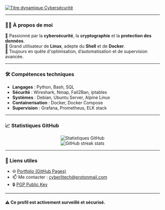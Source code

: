 <!-- Titre animé avec couleur neutre -->
<a href="https://github.com/0xCyberLiTech">
  <img src="https://readme-typing-svg.herokuapp.com?font=Fira+Code&size=32&pause=1000&color=2E2E2E&center=true&vCenter=true&width=900&lines=Cybers%C3%A9curit%C3%A9+%26+Supervision+Avanc%C3%A9e;Cryptographie+%26+Protection+des+Donn%C3%A9es;Linux+•+Docker+•+R%C3%A9seaux+%26+Commandes" alt="Titre dynamique Cybersécurité" />
</a>

---

### 👨‍💻 À propos de moi

🔐 Passionné par la **cybersécurité**, la **cryptographie** et la **protection des données**.  
🐧 Grand utilisateur de **Linux**, adepte du **Shell** et de **Docker**.  
🧠 Toujours en quête d'optimisation, d’automatisation et de supervision avancée.

---

### 🛠️ Compétences techniques

- **Langages** : Python, Bash, SQL
- **Sécurité** : Wireshark, Nmap, Fail2Ban, iptables
- **Systèmes** : Debian, Ubuntu Server, Alpine Linux
- **Containerisation** : Docker, Docker Compose
- **Supervision** : Grafana, Prometheus, ELK stack

---

### 📈 Statistiques GitHub

<p align="center">
  <img src="https://github-readme-stats.vercel.app/api?username=0xCyberLiTech&show_icons=true&theme=dark&hide=prs" alt="Statistiques GitHub" />
  <br/>
  <img src="https://github-readme-streak-stats.herokuapp.com/?user=0xCyberLiTech&theme=dark" alt="GitHub streak stats" />
</p>

---

### 🔗 Liens utiles

- 🌐 [Portfolio (GitHub Pages)](https://0xCyberLiTech.github.io/)
- 📫 Me contacter : [cyberlitech@protonmail.com](mailto:cyberlitech@protonmail.com)
- 🔒 [PGP Public Key](https://github.com/0xCyberLiTech/pgp)

---

#### ⚠️ Ce profil est activement surveillé et sécurisé.
